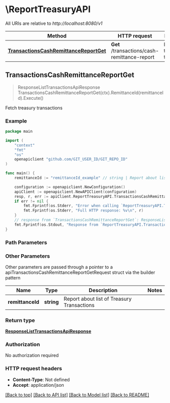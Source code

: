 # \ReportTreasuryAPI

All URIs are relative to *http://localhost:8080/v1*

Method | HTTP request | Description
------------- | ------------- | -------------
[**TransactionsCashRemittanceReportGet**](ReportTreasuryAPI.md#TransactionsCashRemittanceReportGet) | **Get** /transactions/cash-remittance-report | Fetch treasury transactions



## TransactionsCashRemittanceReportGet

> ResponseListTransactionsApiResponse TransactionsCashRemittanceReportGet(ctx).RemittanceId(remittanceId).Execute()

Fetch treasury transactions



### Example

```go
package main

import (
	"context"
	"fmt"
	"os"
	openapiclient "github.com/GIT_USER_ID/GIT_REPO_ID"
)

func main() {
	remittanceId := "remittanceId_example" // string | Report about list of Treasury Transactions

	configuration := openapiclient.NewConfiguration()
	apiClient := openapiclient.NewAPIClient(configuration)
	resp, r, err := apiClient.ReportTreasuryAPI.TransactionsCashRemittanceReportGet(context.Background()).RemittanceId(remittanceId).Execute()
	if err != nil {
		fmt.Fprintf(os.Stderr, "Error when calling `ReportTreasuryAPI.TransactionsCashRemittanceReportGet``: %v\n", err)
		fmt.Fprintf(os.Stderr, "Full HTTP response: %v\n", r)
	}
	// response from `TransactionsCashRemittanceReportGet`: ResponseListTransactionsApiResponse
	fmt.Fprintf(os.Stdout, "Response from `ReportTreasuryAPI.TransactionsCashRemittanceReportGet`: %v\n", resp)
}
```

### Path Parameters



### Other Parameters

Other parameters are passed through a pointer to a apiTransactionsCashRemittanceReportGetRequest struct via the builder pattern


Name | Type | Description  | Notes
------------- | ------------- | ------------- | -------------
 **remittanceId** | **string** | Report about list of Treasury Transactions | 

### Return type

[**ResponseListTransactionsApiResponse**](ResponseListTransactionsApiResponse.md)

### Authorization

No authorization required

### HTTP request headers

- **Content-Type**: Not defined
- **Accept**: application/json

[[Back to top]](#) [[Back to API list]](../README.md#documentation-for-api-endpoints)
[[Back to Model list]](../README.md#documentation-for-models)
[[Back to README]](../README.md)

